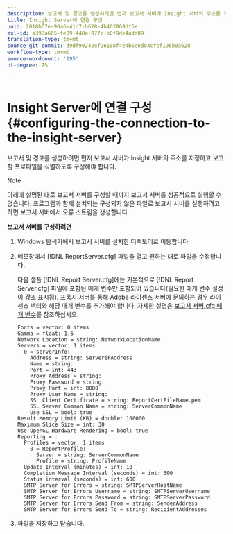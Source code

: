 ```yaml
---
description: 보고서 및 경고를 생성하려면 먼저 보고서 서버가 Insight 서버의 주소를 지정하고 보고할 프로파일을 식별하도록 구성해야 합니다.
title: Insight Server에 연결 구성
uuid: 2018b67e-90a6-41d7-b628-4b463869df6e
exl-id: a398a665-fe09-448a-977c-b0f9de4add09
translation-type: tm+mt
source-git-commit: d9df90242ef96188f4e4b5e6d04cfef196b0a628
workflow-type: tm+mt
source-wordcount: '195'
ht-degree: 7%

---
```


# Insight Server에 연결 구성{#configuring-the-connection-to-the-insight-server}

보고서 및 경고를 생성하려면 먼저 보고서 서버가 Insight 서버의 주소를 지정하고 보고할 프로파일을 식별하도록 구성해야 합니다.

>[!NOTE]
>
>아래에 설명된 대로 보고서 서버를 구성할 때까지 보고서 서버를 성공적으로 실행할 수 없습니다. 프로그램과 함께 설치되는 구성되지 않은 파일로 보고서 서버를 실행하려고 하면 보고서 서버에서 오류 스트림을 생성합니다.

**보고서 서버를 구성하려면**

1. Windows 탐색기에서 보고서 서버를 설치한 디렉토리로 이동합니다.
1. 메모장에서 [!DNL ReportServer.cfg] 파일을 열고 원하는 대로 파일을 수정합니다.

   다음 샘플 [!DNL Report Server.cfg]에는 기본적으로 [!DNL Report Server.cfg] 파일에 포함된 매개 변수만 포함되어 있습니다(필요한 매개 변수 설정이 강조 표시됨). 프록시 서버를 통해 Adobe 라이센스 서버에 문의하는 경우 라이센스 벡터와 해당 매개 변수를 추가해야 합니다. 자세한 설명은 [보고서 서버.cfg 매개 변수](../../../home/c-rpt-oview/c-rpt-param-ref/c-rpt-svr-param.md#concept-53359b328fd140d593c3f2fc0031be06)를 참조하십시오.

   ```
   Fonts = vector: 0 items
   Gamma = float: 1.6
   Network Location = string: NetworkLocationName
   Servers = vector: 1 items
     0 = serverInfo:
       Address = string: ServerIPAddress
       Name = string: 
       Port = int: 443
       Proxy Address = string:
       Proxy Password = string:
       Proxy Port = int: 8080
       Proxy User Name = string:
       SSL Client Certificate = string: ReportCertFileName.pem
       SSL Server Common Name = string: ServerCommonName
       Use SSL = bool: true
   Result Memory Limit (KB) = double: 100000
   Maximum Slice Size = int: 30
   Use OpenGL Hardware Rendering = bool: true
   Reporting = :
     Profiles = vector: 1 items
       0 = ReportProfile:
         Server = string: ServerCommonName
         Profile = string: ProfileName
     Update Interval (minutes) = int: 10
     Completion Message Interval (seconds) = int: 600
     Status interval (seconds) = int: 600
     SMTP Server for Errors = string: SMTPServerHostName
     SMTP Server for Errors Username = string: SMTPServerUsername
     SMTP Server for Errors Password = string: SMTPServerPassword
     SMTP Server for Errors Send From = string: SenderAddress
     SMTP Server for Errors Send To = string: RecipientAddresses
   ```

1. 파일을 저장하고 닫습니다.

